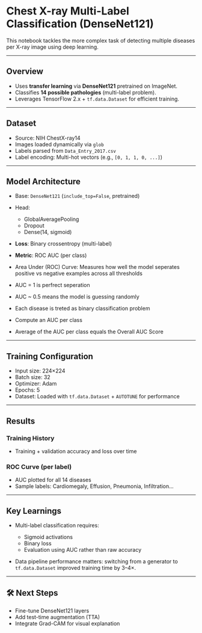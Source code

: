 # Chest X-ray Multi-Label Classification (DenseNet121)

This notebook tackles the more complex task of detecting multiple diseases per X-ray image using deep learning.

---

## Overview

- Uses **transfer learning** via **DenseNet121** pretrained on ImageNet.
- Classifies **14 possible pathologies** (multi-label problem).
- Leverages TensorFlow 2.x + `tf.data.Dataset` for efficient training.

---

## Dataset

- Source: NIH ChestX-ray14
- Images loaded dynamically via `glob`
- Labels parsed from `Data_Entry_2017.csv`
- Label encoding: Multi-hot vectors (e.g., `[0, 1, 1, 0, ...]`)

---

## Model Architecture

- Base: `DenseNet121` (`include_top=False`, pretrained)
- Head:
  - GlobalAveragePooling
  - Dropout
  - Dense(14, sigmoid)

- **Loss**: Binary crossentropy (multi-label)
- **Metric**: ROC AUC (per class)
- Area Under (ROC) Curve: Measures how well the model seperates positive vs negative examples across all thresholds
- AUC = 1 is perfrect seperation
- AUC ~ 0.5 means the model is guessing randomly
- Each disease is treted as binary classification problem
- Compute an AUC per class
- Average of the AUC per class equals the Overall AUC Score

---

## Training Configuration

- Input size: 224×224
- Batch size: 32
- Optimizer: Adam
- Epochs: 5
- Dataset: Loaded with `tf.data.Dataset` + `AUTOTUNE` for performance

---

## Results

### Training History

- Training + validation accuracy and loss over time

### ROC Curve (per label)

- AUC plotted for all 14 diseases
- Sample labels: Cardiomegaly, Effusion, Pneumonia, Infiltration...

---

## Key Learnings

- Multi-label classification requires:
  - Sigmoid activations
  - Binary loss
  - Evaluation using AUC rather than raw accuracy

- Data pipeline performance matters: switching from a generator to `tf.data.Dataset` improved training time by 3–4×.

---

## 🛠 Next Steps

- Fine-tune DenseNet121 layers
- Add test-time augmentation (TTA)
- Integrate Grad-CAM for visual explanation
